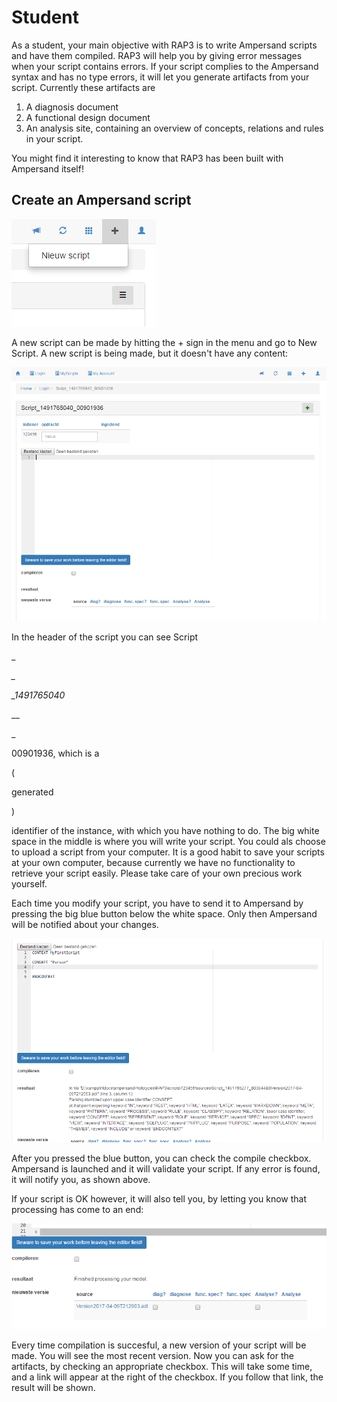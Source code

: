 # Student

As a student, your main objective with RAP3 is to write Ampersand scripts and have them compiled. RAP3 will help you by giving error messages when your script contains errors. If your script complies to the Ampersand syntax and has no type errors, it will let you generate artifacts from your script. Currently these artifacts are

1. A diagnosis document
2. A functional design document
3. An analysis site, containing an overview of concepts, relations and rules in your script. 

You might find it interesting to know that RAP3 has been built with Ampersand itself!

## Create an Ampersand script

![](../.gitbook/assets/menunieuwscript.png)

A new script can be made by hitting the + sign in the menu and go to New Script. A new script is being made, but it doesn't have any content:

![](../.gitbook/assets/nieuwscript.png)

In the header of the script you can see Script

\_

_\__

_\_1491765040_

_\_

\_

00901936, which is a 

\(

generated

\)

 identifier of the instance, with which you have nothing to do. The big white space in the middle is where you will write your script. You could als choose to upload a script from your computer. It is a good habit to save your scripts at your own computer, because currently we have no functionality to retrieve your script easily. Please take care of your own precious work yourself.

Each time you modify your script, you have to send it to Ampersand by pressing the big blue button below the white space. Only then Ampersand will be notified about your changes.

![](../.gitbook/assets/parseerror.png)

After you pressed the blue button, you can check the compile checkbox. Ampersand is launched and it will validate your script. If any error is found, it will notify you, as shown above.

If your script is OK however, it will also tell you, by letting you know that processing has come to an end:

![](../.gitbook/assets/compilationok.png)

Every time compilation is succesful, a new version of your script will be made. You will see the most recent version. Now you can ask for the artifacts, by checking an appropriate checkbox. This will take some time, and a link will appear at the right of the checkbox. If you follow that link, the result will be shown.

